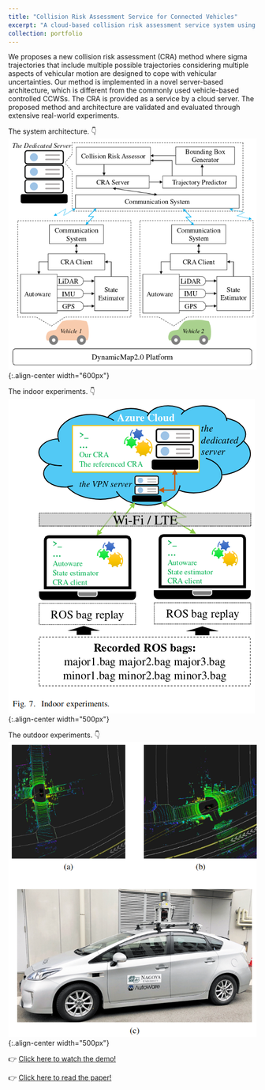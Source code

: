 ```yaml
---
title: "Collision Risk Assessment Service for Connected Vehicles"
excerpt: "A cloud-based collision risk assessment service system using ROS. <br/><img src='/images/my_pictures/CCWS.png' width='400px'>"
collection: portfolio
---
```


We proposes a new collision risk assessment (CRA) method where sigma trajectories that include multiple possible trajectories considering multiple aspects of vehicular motion are designed to cope with vehicular uncertainties. Our method is implemented in a novel server-based architecture, which is different from the commonly used vehicle-based controlled CCWSs. The CRA is provided as a service by a cloud server. The proposed method and architecture are  validated and evaluated through extensive real-world experiments. 

The system architecture. :point_down:
![CPd](/images/my_pictures/CCWS.png){:.align-center width="600px"}

The indoor experiments. :point_down:
![CPd](/images/my_pictures/indoor.png){:.align-center width="500px"}

The outdoor experiments. :point_down:
![CPd](/images/my_pictures/outdoor.png){:.align-center width="500px"}

:point_right: [Click here to watch the demo!](https://www.bilibili.com/video/BV1jB4y1D7QC/?share_source=copy_web&vd_source=5bdac0c7b62f4b18a36429610e8c9197)

:point_right: [Click here to read the paper!](/publication/2021-07-25-paper5)
